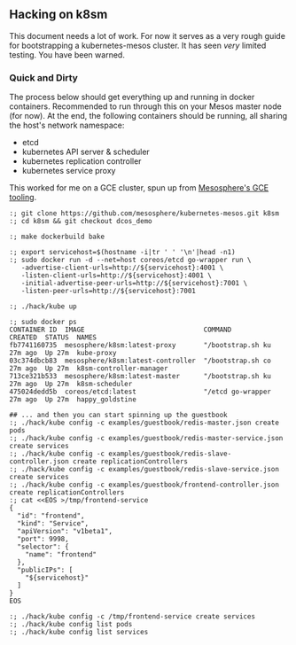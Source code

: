 ## Hacking on k8sm

This document needs a lot of work.
For now it serves as a very rough guide for bootstrapping a kubernetes-mesos cluster.
It has seen *very* limited testing.
You have been warned.

### Quick and Dirty

The process below should get everything up and running in docker containers.
Recommended to run through this on your Mesos master node (for now).
At the end, the following containers should be running, all sharing the host's network namespace:

* etcd
* kubernetes API server & scheduler
* kubernetes replication controller
* kubernetes service proxy

This worked for me on a GCE cluster, spun up from [Mesosphere's GCE tooling][1].

```shell
:; git clone https://github.com/mesosphere/kubernetes-mesos.git k8sm
:; cd k8sm && git checkout dcos_demo

:; make dockerbuild bake

:; export servicehost=$(hostname -i|tr ' ' '\n'|head -n1)
:; sudo docker run -d --net=host coreos/etcd go-wrapper run \
   -advertise-client-urls=http://${servicehost}:4001 \
   -listen-client-urls=http://${servicehost}:4001 \
   -initial-advertise-peer-urls=http://${servicehost}:7001 \
   -listen-peer-urls=http://${servicehost}:7001

:; ./hack/kube up

:; sudo docker ps
CONTAINER ID  IMAGE                              COMMAND            CREATED  STATUS  NAMES
fb7741160735  mesosphere/k8sm:latest-proxy       "/bootstrap.sh ku  27m ago  Up 27m  kube-proxy
03c374dbcb83  mesosphere/k8sm:latest-controller  "/bootstrap.sh co  27m ago  Up 27m  k8sm-controller-manager
713ce321b533  mesosphere/k8sm:latest-master      "/bootstrap.sh ku  27m ago  Up 27m  k8sm-scheduler
475024dedd5b  coreos/etcd:latest                 "/etcd go-wrapper  27m ago  Up 27m  happy_goldstine

## ... and then you can start spinning up the guestbook
:; ./hack/kube config -c examples/guestbook/redis-master.json create pods
:; ./hack/kube config -c examples/guestbook/redis-master-service.json create services
:; ./hack/kube config -c examples/guestbook/redis-slave-controller.json create replicationControllers
:; ./hack/kube config -c examples/guestbook/redis-slave-service.json create services
:; ./hack/kube config -c examples/guestbook/frontend-controller.json create replicationControllers
:; cat <<EOS >/tmp/frontend-service
{
  "id": "frontend",
  "kind": "Service",
  "apiVersion": "v1beta1",
  "port": 9998,
  "selector": {
    "name": "frontend"
  },
  "publicIPs": [
    "${servicehost}"
  ]
}
EOS

:; ./hack/kube config -c /tmp/frontend-service create services
:; ./hack/kube config list pods
:; ./hack/kube config list services

```

[1]: https://google.mesosphere.com/
